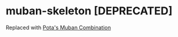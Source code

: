 # muban-skeleton [DEPRECATED]

Replaced with [Pota's Muban Combination](https://mediamonks.github.io/pota/combinations/muban)
